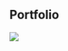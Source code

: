 ## Portfolio

![](https://github.com/SergeiKryzhanovskii/django_test_1/raw/master/images/under_dev.jpg)
